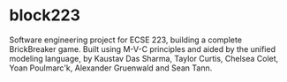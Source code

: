 # block223
Software engineering project for ECSE 223, building a complete BrickBreaker game. Built using M-V-C principles and aided by the unified modeling language, by Kaustav Das Sharma, Taylor Curtis, Chelsea Colet, Yoan Poulmarc'k, Alexander Gruenwald and Sean Tann.
